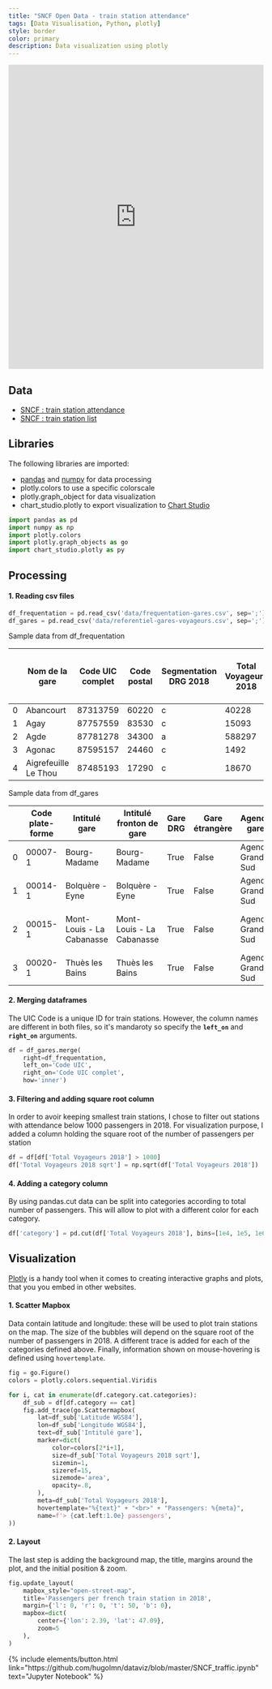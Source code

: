 ```yaml
---
title: "SNCF Open Data - train station attendance"
tags: [Data Visualisation, Python, plotly]
style: border
color: primary
description: Data visualization using plotly
---
```


<div class="embed-responsive embed-responsive-4by3">
	<iframe id="igraph" class="embed-responsive-item" scrolling="no" style="border:none;" seamless="seamless" src="https://plotly.com/~hugolmn/3.embed?link=false&autosize=true" height="600" width="100%"></iframe>
</div>

## Data

- [SNCF : train station attendance](https://ressources.data.sncf.com/explore/dataset/frequentation-gares)
- [SNCF : train station list](https://ressources.data.sncf.com/explore/dataset/referentiel-gares-voyageurs)

## Libraries

The following libraries are imported:

- [pandas](https://pandas.pydata.org/) and [numpy](https://numpy.org/) for data processing
- plotly.colors to use a specific colorscale
- plotly.graph_object for data visualization
- chart_studio.plotly to export visualization to [Chart Studio](https://chart-studio.plotly.com)

```python
import pandas as pd						
import numpy as np						
import plotly.colors
import plotly.graph_objects as go
import chart_studio.plotly as py
```

## Processing

#### 1. Reading csv files

```python
df_frequentation = pd.read_csv('data/frequentation-gares.csv', sep=';')
df_gares = pd.read_csv('data/referentiel-gares-voyageurs.csv', sep=';')
```

Sample data from df_frequentation

|      | Nom de la gare       | Code UIC complet | Code postal | Segmentation DRG 2018 | Total Voyageurs 2018 | Total Voyageurs + Non voyageurs 2018 | Total Voyageurs 2017 | Total Voyageurs + Non voyageurs 2017 | Total Voyageurs 2016 | Total Voyageurs + Non voyageurs 2016 | Total Voyageurs 2015 | Total Voyageurs + Non voyageurs 2015 |
| ---- | -------------------- | ---------------- | ----------- | --------------------- | -------------------- | ------------------------------------ | -------------------- | ------------------------------------ | -------------------- | ------------------------------------ | -------------------- | ------------------------------------ |
| 0    | Abancourt            | 87313759         | 60220       | c                     | 40228                | 40228                                | 43760                | 43760                                | 41096                | 41096.551614                         | 39720                | 39720                                |
| 1    | Agay                 | 87757559         | 83530       | c                     | 15093                | 15093                                | 14154                | 14154                                | 19240                | 19240.514370                         | 19121                | 19121                                |
| 2    | Agde                 | 87781278         | 34300       | a                     | 588297               | 735372                               | 697091               | 871364                               | 660656               | 825820.929253                        | 662516               | 828146                               |
| 3    | Agonac               | 87595157         | 24460       | c                     | 1492                 | 1492                                 | 1583                 | 1583                                 | 1134                 | 1134.699996                          | 1127                 | 1127                                 |
| 4    | Aigrefeuille Le Thou | 87485193         | 17290       | c                     | 18670                | 18670                                | 14513                | 14513                                | 266                  | 266.157144                           | 0                    | 0                                    |

Sample data from df_gares

|      | Code plate-forme | Intitulé gare             | Intitulé fronton de gare  | Gare DRG | Gare étrangère | Agence gare      | Région SNCF                 | Unité gare              | UT                           | Nbre plateformes | ...  | Longitude WGS84 | Latitude WGS84 | Code UIC | TVS  | Segment DRG | Niveau de service | SOP  | RG                           | Date fin validité plateforme | WGS 84               |
| ---- | ---------------- | ------------------------- | ------------------------- | -------- | -------------- | ---------------- | --------------------------- | ----------------------- | ---------------------------- | ---------------- | ---- | --------------- | -------------- | -------- | ---- | ----------- | ----------------- | ---- | ---------------------------- | ---------------------------- | -------------------- |
| 0    | 00007-1          | Bourg-Madame              | Bourg-Madame              | True     | False          | Agence Grand Sud | REGION LANGUEDOC-ROUSSILLON | UG Languedoc Roussillon | BOURG MADAME GARE            | 1                | ...  | 1.948670        | 42.432407      | 87784876 | BMD  | c           | 1.0               | NaN  | GARES C LANGUEDOC ROUSSILLON | NaN                          | 42.4324069,1.9486704 |
| 1    | 00014-1          | Bolquère - Eyne           | Bolquère - Eyne           | True     | False          | Agence Grand Sud | REGION LANGUEDOC-ROUSSILLON | UG Languedoc Roussillon | BOLQUERE EYNE GARE           | 1                | ...  | 2.087559        | 42.497873      | 87784801 | BQE  | c           | 1.0               | NaN  | GARES C LANGUEDOC ROUSSILLON | NaN                          | 42.4978734,2.0875591 |
| 2    | 00015-1          | Mont-Louis - La Cabanasse | Mont-Louis - La Cabanasse | True     | False          | Agence Grand Sud | REGION LANGUEDOC-ROUSSILLON | UG Languedoc Roussillon | MONT LOUIS LA CABANASSE GARE | 1                | ...  | 2.113138        | 42.502090      | 87784793 | MTC  | c           | 1.0               | NaN  | GARES C LANGUEDOC ROUSSILLON | NaN                          | 42.5020902,2.1131379 |
| 3    | 00020-1          | Thuès les Bains           | Thuès les Bains           | True     | False          | Agence Grand Sud | REGION LANGUEDOC-ROUSSILLON | UG Languedoc Roussillon | THUES LES BAINS GARE         | 1                | ...  | 2.249094        | 42.528801      | 87784744 | THB  | c           | 1.0               | NaN  | GARES C LANGUEDOC ROUSSILLON | NaN                          | 42.5288009,2.249094  |

#### 2. Merging dataframes

The UIC Code is a unique ID for train stations. However, the column names are different in both files, so it's mandaroty so specify the **`left_on`** and **`right_on`** arguments. 

```python
df = df_gares.merge(
    right=df_frequentation,
    left_on='Code UIC',
    right_on='Code UIC complet',
    how='inner')
```

#### 3. Filtering and adding square root column

In order to avoir keeping smallest train stations, I chose to filter out stations with attendance below 1000 passengers in 2018. For visualization purpose, I added a column holding the square root of the number of passengers per station

```python
df = df[df['Total Voyageurs 2018'] > 1000]
df['Total Voyageurs 2018 sqrt'] = np.sqrt(df['Total Voyageurs 2018'])
```

#### 4. Adding a category column

By using pandas.cut data can be split into categories according to total number of passengers. This will allow to plot with a different color for each category.

```python
df['category'] = pd.cut(df['Total Voyageurs 2018'], bins=[1e4, 1e5, 1e6, 1e7, np.inf])
```

## Visualization

[Plotly](https://plotly.com/) is a handy tool when it comes to creating interactive graphs and plots, that you you embed in other websites.

#### 1. Scatter Mapbox

Data contain latitude and longitude: these will be used to plot train stations on the map. The size of the bubbles will depend on the square root of the number of passengers in 2018. A different trace is added for each of the categories defined above. Finally, information shown on mouse-hovering is defined using `hovertemplate`.

```python
fig = go.Figure()
colors = plotly.colors.sequential.Viridis

for i, cat in enumerate(df.category.cat.categories):
    df_sub = df[df.category == cat]
    fig.add_trace(go.Scattermapbox(
        lat=df_sub['Latitude WGS84'], 
        lon=df_sub['Longitude WGS84'],
        text=df_sub['Intitulé gare'],
        marker=dict(
            color=colors[2*i+1],
            size=df_sub['Total Voyageurs 2018 sqrt'],
            sizemin=1,
            sizeref=15,
            sizemode='area',
            opacity=.8,
        ),
        meta=df_sub['Total Voyageurs 2018'],
        hovertemplate="%{text}" + "<br>" + "Passengers: %{meta}",
        name=f'> {cat.left:1.0e} passengers',          
))
```

#### 2. Layout

The last step is adding the background map, the title, margins around the plot, and the initial position & zoom.

```python
fig.update_layout(
    mapbox_style="open-street-map",
    title='Passengers per french train station in 2018',
    margin={'l': 0, 'r': 0, 't': 50, 'b': 0},
    mapbox=dict(
        center={'lon': 2.39, 'lat': 47.09},
        zoom=5
    ),
)
```

<p class="text-center">
{% include elements/button.html link="https://github.com/hugolmn/dataviz/blob/master/SNCF_traffic.ipynb" text="Jupyter Notebook" %}
</p>